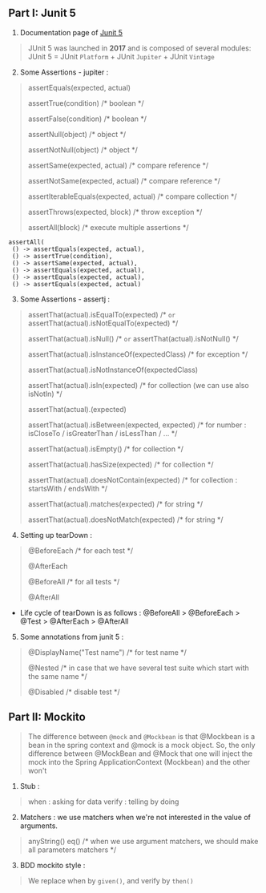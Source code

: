 ## Part I: Junit 5

1. Documentation page of [Junit 5](https://junit.org/junit5/docs/current/user-guide/#writing-tests-for-junit-5)

> JUnit 5 was launched in **2017** and is composed of several modules:
> JUnit 5 = JUnit `Platform` + JUnit `Jupiter` + JUnit `Vintage`

2. Some Assertions - jupiter :

> assertEquals(expected, actual)
> 
> assertTrue(condition) /* boolean */
> 
> assertFalse(condition) /* boolean */
> 
> assertNull(object) /* object */
> 
> assertNotNull(object) /* object */
> 
> assertSame(expected, actual) /* compare reference */
> 
> assertNotSame(expected, actual) /* compare reference */
> 
> assertIterableEquals(expected, actual) /* compare collection */
> 
> assertThrows(expected, block) /* throw exception */
> 
> assertAll(block) /* execute multiple assertions */
```
assertAll(
 () -> assertEquals(expected, actual),
 () -> assertTrue(condition),
 () -> assertSame(expected, actual),
 () -> assertEquals(expected, actual),
 () -> assertEquals(expected, actual),
 () -> assertEquals(expected, actual)
```

3. Some Assertions - assertj :

> assertThat(actual).isEqualTo(expected) /* `or` assertThat(actual).isNotEqualTo(expected) */
> 
> assertThat(actual).isNull() /* `or` assertThat(actual).isNotNull() */
> 
> assertThat(actual).isInstanceOf(expectedClass) /* for exception */
> 
> assertThat(actual).isNotInstanceOf(expectedClass)
> 
> assertThat(actual).isIn(expected) /* for collection (we can use also isNotIn) */
> 
> assertThat(actual).(expected)
> 
> assertThat(actual).isBetween(expected, expected) /* for number : isCloseTo / isGreaterThan / isLessThan / ... */
> 
> assertThat(actual).isEmpty() /* for collection */
> 
> assertThat(actual).hasSize(expected) /* for collection */
> 
> assertThat(actual).doesNotContain(expected) /* for collection : startsWith / endsWith */
> 
> assertThat(actual).matches(expected) /* for string */
> 
> assertThat(actual).doesNotMatch(expected) /* for string */

4. Setting up tearDown :

> @BeforeEach /* for each test */
> 
> @AfterEach 
> 
> @BeforeAll /* for all tests */
> 
> @AfterAll

* Life cycle of tearDown is as follows : @BeforeAll > @BeforeEach > @Test > @AfterEach > @AfterAll

5. Some annotations from junit 5 :

> @DisplayName("Test name") /* for test name */
> 
> @Nested /* in case that we have several test suite which start with the same name */
> 
> @Disabled /* disable test */


## Part II: Mockito

> The difference between `@mock` and `@Mockbean` is that @Mockbean is a bean in the spring context and @mock is a mock object.
> So, the only difference between @MockBean and @Mock that one will inject the mock into the Spring ApplicationContext (Mockbean) and the other won't

1. Stub :

> when : asking for data
> verify : telling by doing

2. Matchers : we use matchers when we're not interested in the value of arguments.

> anyString() 
> eq() /* when we use argument matchers, we should make all parameters matchers */

3. BDD mockito style :

> We replace when by `given()`, and verify by `then()`
